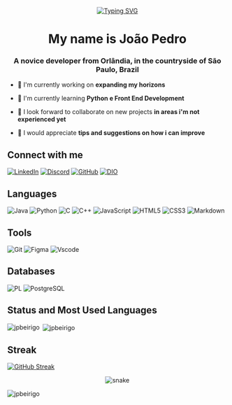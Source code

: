 <div align="center">

[![Typing SVG](https://readme-typing-svg.herokuapp.com?font=Roboto&weight=900&size=40&pause=1000&center=true&vCenter=true&random=false&width=913&lines=Hello+There)](https://git.io/typing-svg)
</div>

<h1 align="center">My name is João Pedro </h1> 
<h3 align="center">A novice developer from Orlândia, in the countryside of São Paulo, Brazil
</h3>

- 🔭 I'm currently working on  **expanding my horizons**

- 🌱 I'm currently learning **Python e Front End Development**

- 👯 I look forward to collaborate on new projects **in areas i'm not experienced yet**

- 🤝 I would appreciate **tips and suggestions on how i can improve**

## Connect with me
[![LinkedIn](https://img.shields.io/badge/LinkedIn-0077B5?style=for-the-badge&logo=linkedin&logoColor=white)](https://www.linkedin.com/in/joão-pedro-ferreira-beirigo-8130b7269/) [![Discord](https://img.shields.io/badge/Discord-7289DA?style=for-the-badge&logo=discord&logoColor=white)](https://discord.com/channels/@granek./) [![GitHub](https://img.shields.io/badge/GitHub-100000?style=for-the-badge&logo=github&logoColor=white)](https://github.com/JPBeirigo) [![DIO](https://img.shields.io/badge/DIO-000?style=for-the-badge&logo)](https://www.dio.me/users/joao_f_beirigo)
<p align="left">
</p> 

## Languages
![Java](https://img.shields.io/badge/java-%23ED8B00.svg?style=for-the-badge&logo=openjdk&logoColor=white) ![Python](https://img.shields.io/badge/python-3670A0?style=for-the-badge&logo=python&logoColor=ffdd54) ![C](https://img.shields.io/badge/C-00599C?style=for-the-badge&logo=c&logoColor=white) ![C++](https://img.shields.io/badge/C%2B%2B-00599C?style=for-the-badge&logo=c%2B%2B&logoColor=white) ![JavaScript](https://img.shields.io/badge/JavaScript-F7DF1E?style=for-the-badge&logo=javascript&logoColor=black) ![HTML5](https://img.shields.io/badge/HTML5-E34F26?style=for-the-badge&logo=html5&logoColor=white) ![CSS3](https://img.shields.io/badge/CSS3-1572B6?style=for-the-badge&logo=css3&logoColor=white) ![Markdown](https://img.shields.io/badge/Markdown-000?style=for-the-badge&logo=markdown)

## Tools
![Git](https://img.shields.io/badge/GIT-E44C30?style=for-the-badge&logo=git&logoColor=white) ![Figma](https://img.shields.io/badge/Figma-696969?style=for-the-badge&logo=figma&logoColor=figma) ![Vscode](https://img.shields.io/badge/Vscode-007ACC?style=for-the-badge&logo=visual-studio-code&logoColor=white)

## Databases
![PL](https://img.shields.io/badge/PL%2FSQL-FFFFFF?style=for-the-badge&logo=oracle&logoColor=FF0000&labelColor=FFFFFF&color=FF0000) ![PostgreSQL](https://img.shields.io/badge/PostgreSQL-000?style=for-the-badge&logo=postgresql)

## Status and Most Used Languages
<p><img align="left" src="https://github-readme-stats.vercel.app/api/top-langs?username=jpbeirigo&show_icons=true&theme=tokyonight&locale=en&layout=compact" alt="jpbeirigo" /></p>
<p>&nbsp;<img align="center" src="https://github-readme-stats.vercel.app/api?username=jpbeirigo&show_icons=true&theme=tokyonight&locale=en" alt="jpbeirigo" /></p>

## Streak
<a href="https://git.io/streak-stats"><img align="center" src="https://streak-stats.demolab.com?user=JPBeirigo&theme=tokyonight&date_format=j%20M%5B%20Y%5D" alt="GitHub Streak" /></a>

<div align="center">
  <img  src="https://github.com/jpbeirigo/codigo-snake-pfp/blob/master/animation/snake.gif"
       alt="snake" />
</div>


<p> <img src="https://komarev.com/ghpvc/?username=jpbeirigo&label=Profile%20views&color=545692&style=flat" alt="jpbeirigo" /> </p>
